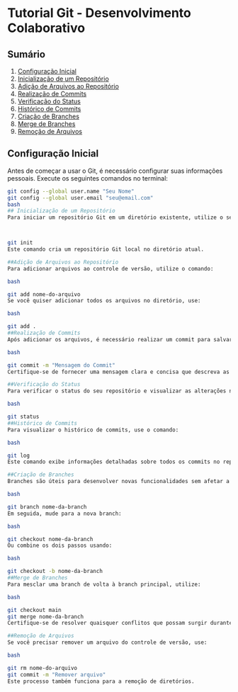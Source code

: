 # Tutorial Git - Desenvolvimento Colaborativo

## Sumário

1. [Configuração Inicial](#1-configuração-inicial)
2. [Inicialização de um Repositório](#2-inicialização-de-um-repositório)
3. [Adição de Arquivos ao Repositório](#3-adição-de-arquivos-ao-repositório)
4. [Realização de Commits](#4-realização-de-commits)
5. [Verificação do Status](#5-verificação-do-status)
6. [Histórico de Commits](#6-histórico-de-commits)
7. [Criação de Branches](#7-criação-de-branches)
8. [Merge de Branches](#8-merge-de-branches)
9. [Remoção de Arquivos](#9-remoção-de-arquivos)


## Configuração Inicial

Antes de começar a usar o Git, é necessário configurar suas informações pessoais. Execute os seguintes comandos no terminal:

```bash
git config --global user.name "Seu Nome"
git config --global user.email "seu@email.com"
bash
## Inicialização de um Repositório
Para iniciar um repositório Git em um diretório existente, utilize o seguinte comando:



git init
Este comando cria um repositório Git local no diretório atual.

##Adição de Arquivos ao Repositório
Para adicionar arquivos ao controle de versão, utilize o comando:

bash

git add nome-do-arquivo
Se você quiser adicionar todos os arquivos no diretório, use:

bash

git add .
##Realização de Commits
Após adicionar os arquivos, é necessário realizar um commit para salvar as alterações. Execute o seguinte comando:

bash

git commit -m "Mensagem do Commit"
Certifique-se de fornecer uma mensagem clara e concisa que descreva as alterações realizadas.

##Verificação do Status
Para verificar o status do seu repositório e visualizar as alterações não commitadas, utilize:

bash

git status
##Histórico de Commits
Para visualizar o histórico de commits, use o comando:

bash

git log
Este comando exibe informações detalhadas sobre todos os commits no repositório.

##Criação de Branches
Branches são úteis para desenvolver novas funcionalidades sem afetar a branch principal. Crie uma nova branch com:

bash

git branch nome-da-branch
Em seguida, mude para a nova branch:

bash

git checkout nome-da-branch
Ou combine os dois passos usando:

bash

git checkout -b nome-da-branch
##Merge de Branches
Para mesclar uma branch de volta à branch principal, utilize:

bash

git checkout main
git merge nome-da-branch
Certifique-se de resolver quaisquer conflitos que possam surgir durante o processo de merge.

##Remoção de Arquivos
Se você precisar remover um arquivo do controle de versão, use:

bash

git rm nome-do-arquivo
git commit -m "Remover arquivo"
Este processo também funciona para a remoção de diretórios.
